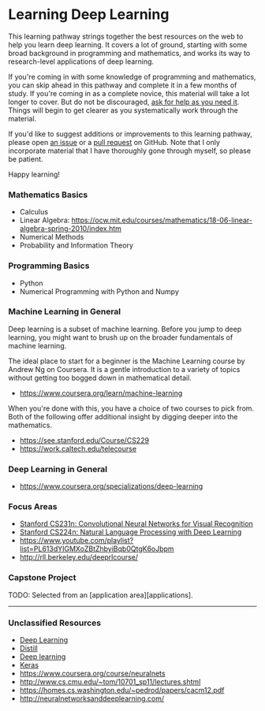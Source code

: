 # Learning Deep Learning

This learning pathway strings together the best resources on the
web to help you learn deep learning. It covers a lot of ground,
starting with some broad background in programming and mathematics,
and works its way to research-level applications of deep
learning.

If you're coming in with some knowledge of programming and
mathematics, you can skip ahead in this pathway and complete it in a
few months of study. If you're coming in as a complete novice, this
material will take a lot longer to cover. But do not be discouraged,
[ask for help as you need it][discussions]. Things will begin to get
clearer as you systematically work through the material.

If you'd like to suggest additions or improvements to this learning
pathway, please open [an issue][gh-issue] or a [pull request][gh-pr]
on GitHub. Note that I only incorporate material that I have
thoroughly gone through myself, so please be patient.

Happy learning!

### Mathematics Basics

- Calculus
- Linear Algebra: https://ocw.mit.edu/courses/mathematics/18-06-linear-algebra-spring-2010/index.htm
- Numerical Methods
- Probability and Information Theory

### Programming Basics

- Python
- Numerical Programming with Python and Numpy

### Machine Learning in General

Deep learning is a subset of machine learning. Before you jump to deep
learning, you might want to brush up on the broader fundamentals of
machine learning.

The ideal place to start for a beginner is the Machine Learning course
by Andrew Ng on Coursera. It is a gentle introduction to a variety of
topics without getting too bogged down in mathematical detail.

- https://www.coursera.org/learn/machine-learning

When you're done with this, you have a choice of two courses to pick
from. Both of the following offer additional insight by digging deeper
into the mathematics.

- https://see.stanford.edu/Course/CS229
- https://work.caltech.edu/telecourse

### Deep Learning in General

- https://www.coursera.org/specializations/deep-learning

### Focus Areas

- [Stanford CS231n: Convolutional Neural Networks for Visual Recognition](https://github.com/hnarayanan/CS231n)
- [Stanford CS224n: Natural Language Processing with Deep Learning](https://github.com/hnarayanan/CS224n)
- https://www.youtube.com/playlist?list=PL613dYIGMXoZBtZhbyiBqb0QtgK6oJbpm
- http://rll.berkeley.edu/deeprlcourse/

### Capstone Project

TODO: Selected from an [application area][applications].

---

### Unclassified Resources

- [Deep Learning](http://www.deeplearningbook.org)
- [Distill](http://distill.pub)
- [Deep learning](https://github.com/hnarayanan/CS231n/blob/master/papers/deep-review.pdf)
- [Keras](https://keras.io)
- https://www.coursera.org/course/neuralnets
- http://www.cs.cmu.edu/~tom/10701_sp11/lectures.shtml
- https://homes.cs.washington.edu/~pedrod/papers/cacm12.pdf
- http://neuralnetworksanddeeplearning.com/

[gh-issue]: https://github.com/hnarayanan/deep-learning/issues
[gh-pr]: https://github.com/hnarayanan/deep-learning/pulls
[discussions]: https://todo

